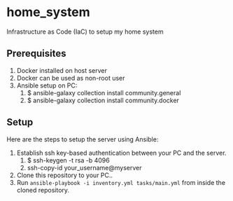 # home_system
Infrastructure as Code (IaC) to setup my home system

## Prerequisites

1. Docker installed on host server
2. Docker can be used as non-root user
3. Ansible setup on PC:
    1. $ ansible-galaxy collection install community.general
    1. $ ansible-galaxy collection install community.docker

## Setup

Here are the steps to setup the server using Ansible:

1. Establish ssh key-based authentication between your PC and the server.
    1. $ ssh-keygen -t rsa -b 4096
    2. ssh-copy-id your_username@myserver
2. Clone this repository to your PC..
3. Run `ansible-playbook -i inventory.yml tasks/main.yml` from inside the cloned repository.